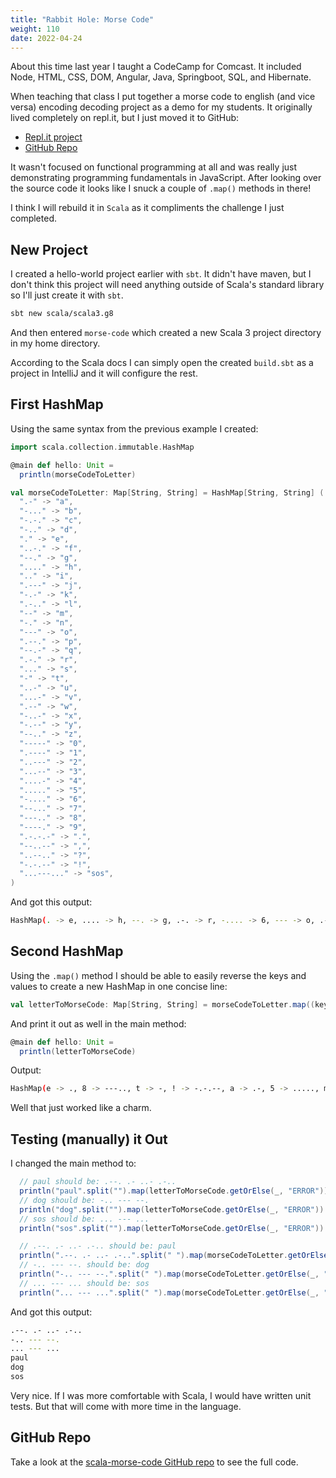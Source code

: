 ```yaml
---
title: "Rabbit Hole: Morse Code"
weight: 110
date: 2022-04-24
---
```


About this time last year I taught a CodeCamp for Comcast. It included Node, HTML, CSS, DOM, Angular, Java, Springboot, SQL, and Hibernate.

When teaching that class I put together a morse code to english (and vice versa) encoding decoding project as a demo for my students. It originally lived completely on repl.it, but I just moved it to GitHub:

- [Repl.it project](https://replit.com/@lc_paul/Morse-Code-Translator)
- [GitHub Repo](https://github.com/pdmxdd/node-morse-code)

It wasn't focused on functional programming at all and was really just demonstrating programming fundamentals in JavaScript. After looking over the source code it looks like I snuck a couple of `.map()` methods in there!

I think I will rebuild it in `Scala` as it compliments the challenge I just completed.

## New Project

I created a hello-world project earlier with `sbt`. It didn't have maven, but I don't think this project will need anything outside of Scala's standard library so I'll just create it with `sbt`.

```bash
sbt new scala/scala3.g8
```

And then entered `morse-code` which created a new Scala 3 project directory in my home directory.

According to the Scala docs I can simply open the created `build.sbt` as a project in IntelliJ and it will configure the rest.

## First HashMap

Using the same syntax from the previous example I created:

```scala
import scala.collection.immutable.HashMap

@main def hello: Unit =
  println(morseCodeToLetter)

val morseCodeToLetter: Map[String, String] = HashMap[String, String] (
  ".-" -> "a",
  "-..." -> "b",
  "-.-." -> "c",
  "-.." -> "d",
  "." -> "e",
  "..-." -> "f",
  "--." -> "g",
  "...." -> "h",
  ".." -> "i",
  ".---" -> "j",
  "-.-" -> "k",
  ".-.." -> "l",
  "--" -> "m",
  "-." -> "n",
  "---" -> "o",
  ".--." -> "p",
  "--.-" -> "q",
  ".-." -> "r",
  "..." -> "s",
  "-" -> "t",
  "..-" -> "u",
  "...-" -> "v",
  ".--" -> "w",
  "-..-" -> "x",
  "-.--" -> "y",
  "--.." -> "z",
  "-----" -> "0",
  ".----" -> "1",
  "..---" -> "2",
  "...--" -> "3",
  "....-" -> "4",
  "....." -> "5",
  "-...." -> "6",
  "--..." -> "7",
  "---.." -> "8",
  "----." -> "9",
  ".-.-.-" -> ".",
  "--..--" -> ",",
  "..--.." -> "?",
  "-.-.--" -> "!",
  "...---..." -> "sos",
)
```

And got this output:

```bash
HashMap(. -> e, .... -> h, --. -> g, .-. -> r, -.... -> 6, --- -> o, .--. -> p, ..--.. -> ?, -.-. -> c, --.- -> q, ..-. -> f, .-- -> w, ---.. -> 8, ..- -> u, -. -> n, ----- -> 0, --..-- -> ,, -..- -> x, .---- -> 1, ...- -> v, - -> t, .- -> a, ....- -> 4, -.. -> d, .. -> i, -.-- -> y, --.. -> z, ...-- -> 3, ... -> s, ..... -> 5, ----. -> 9, -- -> m, .-.-.- -> ., ..--- -> 2, ...---... -> sos, -.- -> k, .-.. -> l, .--- -> j, -... -> b, --... -> 7, -.-.-- -> !)
```

## Second HashMap

Using the `.map()` method I should be able to easily reverse the keys and values to create a new HashMap in one concise line:

```scala
val letterToMorseCode: Map[String, String] = morseCodeToLetter.map((key, value) => value -> key)
```

And print it out as well in the main method:

```scala
@main def hello: Unit =
  println(letterToMorseCode)
```

Output:

```bash
HashMap(e -> ., 8 -> ---.., t -> -, ! -> -.-.--, a -> .-, 5 -> ....., m -> --, i -> .., p -> .--., 2 -> ..---, w -> .--, 3 -> ...--, k -> -.-, s -> ..., x -> -..-, 4 -> ....-, n -> -., . -> .-.-.-, 9 -> ----., j -> .---, y -> -.--, u -> ..-, f -> ..-., , -> --..--, v -> ...-, 6 -> -...., 1 -> .----, q -> --.-, b -> -..., g -> --., l -> .-.., 0 -> -----, ? -> ..--.., sos -> ...---..., c -> -.-., h -> ...., 7 -> --..., r -> .-., o -> ---, z -> --.., d -> -..)
```

Well that just worked like a charm.

## Testing (manually) it Out

I changed the main method to:

```scala
  // paul should be: .--. .- ..- .-..
  println("paul".split("").map(letterToMorseCode.getOrElse(_, "ERROR")).mkString(" "))
  // dog should be: -.. --- --.
  println("dog".split("").map(letterToMorseCode.getOrElse(_, "ERROR")).mkString(" "))
  // sos should be: ... --- ...
  println("sos".split("").map(letterToMorseCode.getOrElse(_, "ERROR")).mkString(" "))

  // .--. .- ..- .-.. should be: paul
  println(".--. .- ..- .-..".split(" ").map(morseCodeToLetter.getOrElse(_, "ERROR")).mkString)
  // -.. --- --. should be: dog
  println("-.. --- --.".split(" ").map(morseCodeToLetter.getOrElse(_, "ERROR")).mkString)
  // ... --- ... should be: sos
  println("... --- ...".split(" ").map(morseCodeToLetter.getOrElse(_, "ERROR")).mkString)
```

And got this output:

```bash
.--. .- ..- .-..
-.. --- --.
... --- ...
paul
dog
sos
```

Very nice. If I was more comfortable with Scala, I would have written unit tests. But that will come with more time in the language.

## GitHub Repo

Take a look at the [scala-morse-code GitHub repo](https://github.com/pdmxdd/scala-morse-code) to see the full code.